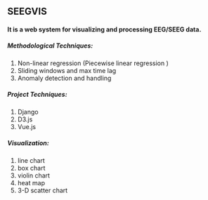 ## SEEGVIS

#### It is a web system for visualizing and processing EEG/SEEG data.

##### Methodological Techniques:

1. Non-linear regression (Piecewise linear regression )
2. Sliding windows and max time lag
3. Anomaly detection and handling

##### Project Techniques:

1. Django
2. D3.js
3. Vue.js

##### Visualization:

1. line chart
2. box chart
3. violin chart
4. heat map
5. 3-D scatter chart